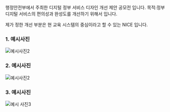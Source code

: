 행정안전부에서 주최한 디지털 정부 서비스 디자인 개선 제안 공모전 입니다.
목적:정부 디지털 서비스의 편의성과 완성도를 개선하기 위해서 입니다.

제가 정한 개선 부분은 현 교육 시스템의 중심이라고 할 수 있는 NICE 입니다.

### 1. 예시사진

![예시사진2](https://user-images.githubusercontent.com/90392817/206621080-789c63ed-7f96-4334-b369-c65871df8413.PNG)


### 2. 예시사진

![예시사진2](https://user-images.githubusercontent.com/90392817/206621135-20ae1717-079e-479f-8fff-1756a981b903.PNG)


### 3. 예시사진

![예시 사진3](https://user-images.githubusercontent.com/90392817/206621186-58ef91dc-0bcc-4fab-804e-45dae72b2c99.PNG)
